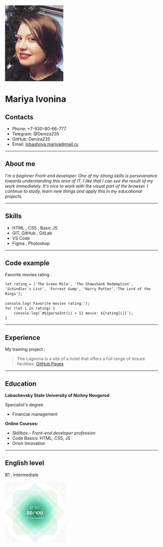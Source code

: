 ![foto](./assets/img/foto.jpeg)
# Mariya Ivonina


## Contacts
- Phone: +7-930-80-66-777
- Telegram: @Deniza235
- GitHub: Deniza235
- Email: lobashova.mariya@mail.ru

***

## About me
_I'm a beginner Front-end developer. One of my strong skills is perseverance towards understanding this area of IT. I like that I can see the result of my work immediately. It's nice to work with the visual part of the browser. I continue to study, learn new things and apply this in my educational projects._

***
## Skills
* HTML , CSS , Basic JS
* GIT, GitHub , GitLab
* VS Code
* Figma , Photoshop

***
## Code example
Favorite movies rating :
```
let rating = ['The Green Mile', 'The Shawshank Redemption', 'Schindler`s List', 'Forrest Gump', 'Harry Potter','The Lord of the Rings'];

console.log('Favorite movies rating:');
for (let i in rating) {
    console.log(`#${parseInt(i) + 1} movie: ${rating[i]}`);
}
```
***
## Experience
My training project :
> The Lagoona is a site of a hotel that offers a full range of leisure facilities.
[GitHub Pages](https://deniza235.github.io/Lagoona/)

***
## Education
**Lobachevsky State University of Nizhny Novgorod**

Specialist's degree
- Financial management

**Online Courses:**
* Skillbox - _Front-end developer profession_
* Code Basics: HTML, CSS, JS
* Orion Innovation

***
## English level

B1 , Intermediate

![test](./img/test_ef.png)



